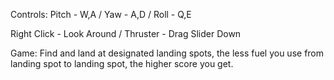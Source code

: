 Controls: 
Pitch - W,A
/ Yaw - A,D
/ Roll - Q,E

Right Click - Look Around / 
Thruster - Drag Slider Down

Game:
Find and land at designated landing spots, the less fuel you use from landing spot to landing spot, the higher score you get.
